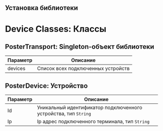 ## Установка библиотеки


# Device Classes: Классы


## PosterTransport: Singleton-объект библиотеки 

Параметр | Описание
-------- | --------
devices | Список всех подключенных устройств


## PosterDevice: Устройство  

Параметр | Описание
-------- | --------
Id | Уникальный идентификатор подключенного устройства, тип `String`
Ip | Ip адрес подключенного терминала, тип `String`
